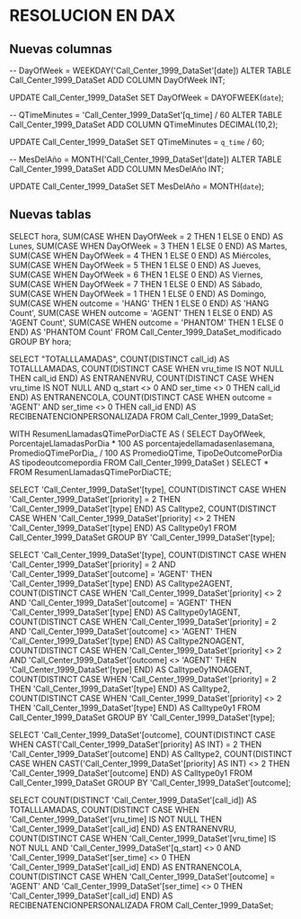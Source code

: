 # RESOLUCION EN DAX 

## Nuevas columnas 
-- DayOfWeek = WEEKDAY('Call_Center_1999_DataSet'[date])
ALTER TABLE Call_Center_1999_DataSet
ADD COLUMN DayOfWeek INT;

UPDATE Call_Center_1999_DataSet
SET DayOfWeek = DAYOFWEEK(`date`);

-- QTimeMinutes = 'Call_Center_1999_DataSet'[q_time] / 60
ALTER TABLE Call_Center_1999_DataSet
ADD COLUMN QTimeMinutes DECIMAL(10,2);

UPDATE Call_Center_1999_DataSet
SET QTimeMinutes = `q_time` / 60;

-- MesDelAño = MONTH('Call_Center_1999_DataSet'[date])
ALTER TABLE Call_Center_1999_DataSet
ADD COLUMN MesDelAño INT;

UPDATE Call_Center_1999_DataSet
SET MesDelAño = MONTH(`date`);


## Nuevas tablas 

SELECT
    hora,
    SUM(CASE WHEN DayOfWeek = 2 THEN 1 ELSE 0 END) AS Lunes,
    SUM(CASE WHEN DayOfWeek = 3 THEN 1 ELSE 0 END) AS Martes,
    SUM(CASE WHEN DayOfWeek = 4 THEN 1 ELSE 0 END) AS Miércoles,
    SUM(CASE WHEN DayOfWeek = 5 THEN 1 ELSE 0 END) AS Jueves,
    SUM(CASE WHEN DayOfWeek = 6 THEN 1 ELSE 0 END) AS Viernes,
    SUM(CASE WHEN DayOfWeek = 7 THEN 1 ELSE 0 END) AS Sábado,
    SUM(CASE WHEN DayOfWeek = 1 THEN 1 ELSE 0 END) AS Domingo,
    SUM(CASE WHEN outcome = 'HANG' THEN 1 ELSE 0 END) AS 'HANG Count',
    SUM(CASE WHEN outcome = 'AGENT' THEN 1 ELSE 0 END) AS 'AGENT Count',
    SUM(CASE WHEN outcome = 'PHANTOM' THEN 1 ELSE 0 END) AS 'PHANTOM Count'
FROM
    Call_Center_1999_DataSet_modificado
GROUP BY
    hora;

SELECT
    "TOTALLLAMADAS",
    COUNT(DISTINCT call_id) AS TOTALLLAMADAS,
    COUNT(DISTINCT CASE WHEN vru_time IS NOT NULL THEN call_id END) AS ENTRANENVRU,
    COUNT(DISTINCT CASE WHEN vru_time IS NOT NULL AND q_start <> 0 AND ser_time <> 0 THEN call_id END) AS ENTRANENCOLA,
    COUNT(DISTINCT CASE WHEN outcome = 'AGENT' AND ser_time <> 0 THEN call_id END) AS RECIBENATENCIONPERSONALIZADA
FROM
    Call_Center_1999_DataSet;

WITH ResumenLlamadasQTimePorDiaCTE AS (
    SELECT
        DayOfWeek,
        PorcentajeLlamadasPorDia * 100 AS porcentajedellamadasenlasemana,
        PromedioQTimePorDia_ / 100 AS PromedioQTime,
        TipoDeOutcomePorDia AS tipodeoutcomepordia
    FROM
        Call_Center_1999_DataSet
)
SELECT *
FROM ResumenLlamadasQTimePorDiaCTE;

SELECT
    'Call_Center_1999_DataSet'[type],
    COUNT(DISTINCT CASE WHEN 'Call_Center_1999_DataSet'[priority] = 2 THEN 'Call_Center_1999_DataSet'[type] END) AS Calltype2,
    COUNT(DISTINCT CASE WHEN 'Call_Center_1999_DataSet'[priority] <> 2 THEN 'Call_Center_1999_DataSet'[type] END) AS Calltype0y1
FROM
    Call_Center_1999_DataSet
GROUP BY
    'Call_Center_1999_DataSet'[type];

SELECT
    'Call_Center_1999_DataSet'[type],
    COUNT(DISTINCT CASE WHEN 'Call_Center_1999_DataSet'[priority] = 2 AND 'Call_Center_1999_DataSet'[outcome] = 'AGENT' THEN 'Call_Center_1999_DataSet'[type] END) AS Calltype2AGENT,
    COUNT(DISTINCT CASE WHEN 'Call_Center_1999_DataSet'[priority] <> 2 AND 'Call_Center_1999_DataSet'[outcome] = 'AGENT' THEN 'Call_Center_1999_DataSet'[type] END) AS Calltype0y1AGENT,
    COUNT(DISTINCT CASE WHEN 'Call_Center_1999_DataSet'[priority] = 2 AND 'Call_Center_1999_DataSet'[outcome] <> 'AGENT' THEN 'Call_Center_1999_DataSet'[type] END) AS Calltype2NOAGENT,
    COUNT(DISTINCT CASE WHEN 'Call_Center_1999_DataSet'[priority] <> 2 AND 'Call_Center_1999_DataSet'[outcome] <> 'AGENT' THEN 'Call_Center_1999_DataSet'[type] END) AS Calltype0y1NOAGENT,
    COUNT(DISTINCT CASE WHEN 'Call_Center_1999_DataSet'[priority] = 2 THEN 'Call_Center_1999_DataSet'[type] END) AS Calltype2,
    COUNT(DISTINCT CASE WHEN 'Call_Center_1999_DataSet'[priority] <> 2 THEN 'Call_Center_1999_DataSet'[type] END) AS Calltype0y1
FROM
    Call_Center_1999_DataSet
GROUP BY
    'Call_Center_1999_DataSet'[type];

SELECT
    'Call_Center_1999_DataSet'[outcome],
    COUNT(DISTINCT CASE WHEN CAST('Call_Center_1999_DataSet'[priority] AS INT) = 2 THEN 'Call_Center_1999_DataSet'[outcome] END) AS Calltype2,
    COUNT(DISTINCT CASE WHEN CAST('Call_Center_1999_DataSet'[priority] AS INT) <> 2 THEN 'Call_Center_1999_DataSet'[outcome] END) AS Calltype0y1
FROM
    Call_Center_1999_DataSet
GROUP BY
    'Call_Center_1999_DataSet'[outcome];

SELECT
    COUNT(DISTINCT 'Call_Center_1999_DataSet'[call_id]) AS TOTALLLAMADAS,
    COUNT(DISTINCT CASE WHEN 'Call_Center_1999_DataSet'[vru_time] IS NOT NULL THEN 'Call_Center_1999_DataSet'[call_id] END) AS ENTRANENVRU,
    COUNT(DISTINCT CASE WHEN 'Call_Center_1999_DataSet'[vru_time] IS NOT NULL AND 'Call_Center_1999_DataSet'[q_start] <> 0 AND 'Call_Center_1999_DataSet'[ser_time] <> 0 THEN 'Call_Center_1999_DataSet'[call_id] END) AS ENTRANENCOLA,
    COUNT(DISTINCT CASE WHEN 'Call_Center_1999_DataSet'[outcome] = 'AGENT' AND 'Call_Center_1999_DataSet'[ser_time] <> 0 THEN 'Call_Center_1999_DataSet'[call_id] END) AS RECIBENATENCIONPERSONALIZADA
FROM
    Call_Center_1999_DataSet;

